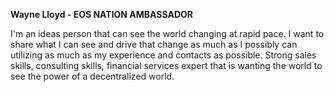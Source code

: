 **Wayne Lloyd - EOS NATION AMBASSADOR**

I'm an ideas person that can see the world changing at rapid pace. I want to share what I can see and drive that change as much as I possibly can utilizing as much as my experience and contacts as possible. Strong sales skills, consulting skills, financial services expert that is wanting the world to see the power of a decentralized world.